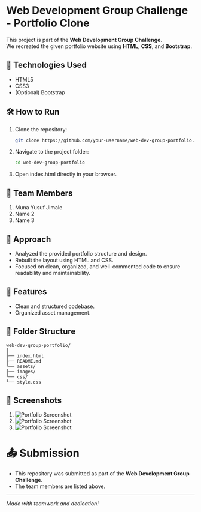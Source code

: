 # Web Development Group Challenge - Portfolio Clone

This project is part of the **Web Development Group Challenge**.  
We recreated the given portfolio website using **HTML**, **CSS**, and **Bootstrap**.

## 📌 Technologies Used
- HTML5
- CSS3
- (Optional) Bootstrap

## 🛠️ How to Run
1. Clone the repository:
   ```bash
   git clone https://github.com/your-username/web-dev-group-portfolio.git
2. Navigate to the project folder:
   ```bash
   cd web-dev-group-portfolio
3. Open index.html directly in your browser.

## 👥 Team Members
1. Muna Yusuf Jimale
2. Name 2
3. Name 3

## 🧠 Approach 
- Analyzed the provided portfolio structure and design.
- Rebuilt the layout using HTML and CSS.
- Focused on clean, organized, and well-commented code to ensure readability and maintainability.

## 🚀 Features
- Clean and structured codebase.
- Organized asset management.

## 📂 Folder Structure
```
web-dev-group-portfolio/
│
├── index.html
├── README.md
└── assets/
├── images/
└── css/
└── style.css
```

## 📸 Screenshots

1. ![Portfolio Screenshot](https://images.unsplash.com/photo-1593642532400-8c1e8e2e84e7)
2. ![Portfolio Screenshot](https://images.unsplash.com/photo-1593642532400-8c1e8e2e84e7)
3. ![Portfolio Screenshot](https://via.placeholder.com/600x400.png)


# 📤 Submission
- This repository was submitted as part of the **Web Development Group Challenge**.
- The team members are listed above.

---

_Made with teamwork and dedication!_ 
